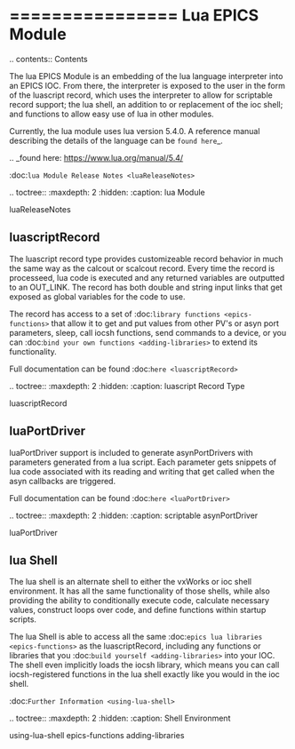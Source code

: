 ================
Lua EPICS Module
================

.. contents:: Contents

The lua EPICS Module is an embedding of the lua language interpreter
into an EPICS IOC. From there, the interpreter is exposed to the user
in the form of the luascript record, which uses the interpreter to
allow for scriptable record support; the lua shell, an addition to
or replacement of the ioc shell; and functions to allow easy use of
lua in other modules.

Currently, the lua module uses lua version 5.4.0. A reference manual
describing the details of the language can be `found here`_.

.. _found here: https://www.lua.org/manual/5.4/

:doc:`lua Module Release Notes <luaReleaseNotes>`

.. toctree::
   :maxdepth: 2
   :hidden:
   :caption: lua Module
   
   luaReleaseNotes


luascriptRecord
---------------

The luascript record type provides customizeable record behavior in
much the same way as the calcout or scalcout record. Every time the
record is processeed, lua code is executed and any returned variables
are outputted to an OUT_LINK. The record has both double and string
input links that get exposed as global variables for the code to use.

The record has access to a set of :doc:`library functions <epics-functions>`
that allow it to get and put values from other PV's or asyn port
parameters, sleep, call iocsh functions, send commands to a device,
or you can :doc:`bind your own functions <adding-libraries>` to extend
its functionality.

Full documentation can be found :doc:`here <luascriptRecord>`

.. toctree::
   :maxdepth: 2
   :hidden:
   :caption: luascript Record Type
   
   luascriptRecord


luaPortDriver
-------------

luaPortDriver support is included to generate asynPortDrivers with
parameters generated from a lua script. Each parameter gets snippets
of lua code associated with its reading and writing that get called
when the asyn callbacks are triggered.

Full documentation can be found :doc:`here <luaPortDriver>`

.. toctree::
   :maxdepth: 2
   :hidden:
   :caption: scriptable asynPortDriver
   
   luaPortDriver


lua Shell
---------

The lua shell is an alternate shell to either the vxWorks or ioc
shell environment. It has all the same functionality of those
shells, while also providing the ability to conditionally
execute code, calculate necessary values, construct loops over
code, and define functions within startup scripts.

The lua Shell is able to access all the same :doc:`epics lua libraries <epics-functions>`
as the luascriptRecord, including any functions or libraries that
you :doc:`build yourself <adding-libraries>` into your IOC. The shell
even implicitly loads the iocsh library, which means you can call
iocsh-registered functions in the lua shell exactly like you would 
in the ioc shell. 

:doc:`Further Information <using-lua-shell>`

.. toctree::
   :maxdepth: 2
   :hidden:
   :caption: Shell Environment
   
   using-lua-shell
   epics-functions
   adding-libraries
